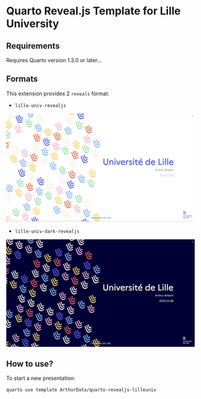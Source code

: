 # Quarto Reveal.js Template for Lille University

## Requirements

Requires Quarto version 1.3.0 or later...

## Formats

This extension provides 2 `reveals` format:

- `lille-univ-revealjs`

![Screenshot of lille-univ-revealjs theme](theme.png)

- `lille-univ-dark-revealjs`

![Screenshot of lille-univ-dark-revealjs theme](dark-theme.png)

## How to use?

To start a new presentation:

```bash
quarto use template ArthurData/quarto-revealjs-lilleuniv
```
